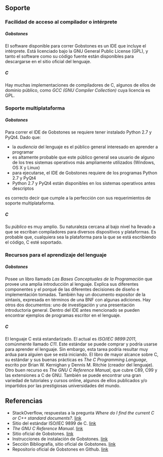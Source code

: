 ## Soporte

###  Facilidad de acceso al compilador o intérprete

##### Gobstones

El software disponible para correr Gobstones es un IDE que incluye el intérprete. Está licenciado bajo la GNU General Public License (GPL), y tanto el software como su código fuente están disponibles para descargarse en el sitio oficial del lenguaje.

##### C

Hay muchas implementaciones de compiladores de C, algunos de ellos de dominio público, como *GCC (GNU Compiler Collection)* cuya licencia es GPL.

###  Soporte multiplataforma

##### Gobstones

Para correr el IDE de Gobstones se requiere tener instalado Python 2.7 y PyQt4. Dado que:

* la *audiencia* del lenguaje es el público general interesado en aprender a programar
* es altamente probable que este público general sea usuario de alguno de los tres sistemas operativos más ampliamente utilizados (Windows, OS X y Linux)
* para ejecutarse, el IDE de Gobstones requiere de los programas Python 2.7 y PyQt4
* Python 2.7 y PyQt4 están disponibles en los sistemas operativos antes descriptos

es correcto decir que cumple a la perfección con sus requerimientos de soporte multiplataforma.

##### C

Su *público* es muy amplio. Su naturaleza cercana al bajo nivel ha llevado a que se escriban compiladores para diversos dispositivos y plataformas. Es probable que, cualquiera sea la plataforma para la que se está escribiendo el código, C esté soportado.

### Recursos para el aprendizaje del lenguaje

##### Gobstones

Posee un libro llamado *Las Bases Conceptuales de la Programación* que provee una amplia introducción al lenguaje. Explica sus diferentes componentes y el porqué de las diferentes decisiones de diseño e implementación tomadas. También hay un documento expositor de la sintaxis, expresada en términos de una BNF con algunas adiciones. Hay otros dos documentos: uno de investigación y una presentación introductoria general. Dentro del IDE antes mencionado se pueden encontrar ejemplos de programas escritor en el lenguaje.

##### C

El lenguaje C está estandarizado. El actual es *ISO/IEC 9899:2011*, comúnmente llamado *C11*. Este estándar se puede comprar y podría usarse para aprender el lenguaje. Sin embargo, esta tarea podría resultar muy ardua para alguien que se está iniciando. El libro de mayor alcance sobre C, su estándar y sus buenas prácticas es *The C Programming Language*, escrito por Brian W. Kernighan y Dennis M. Ritchie (creador del lenguaje). Otro buen recurso es *The GNU C Reference Manual*, que cubre C89, C99 y las extensiones a C de GNU. También se puede encontrar una gran variedad de tutoriales y cursos online, algunos de ellos publicados y/o impartidos por las prestigiosas universidades del mundo.

## Referencias

* StackOverflow, respuestas a la pregunta *Where do I find the current C or C++ standard documents?*. [link](http://stackoverflow.com/questions/81656/where-do-i-find-the-current-c-or-c-standard-documents)
* Sitio del estándar ISO/IEC 9899 de C. [link](http://www.open-std.org/jtc1/sc22/wg14/www/standards.html)
* *The GNU C Reference Manual*. [link](http://www.gnu.org/software/gnu-c-manual/gnu-c-manual.html)
* Sitio oficial de Gobstones. [link](http://www.gobstones.org/)
* Instrucciones de instalación de Gobstones. [link](http://www.gobstones.org/?page_id=30)
* Sección Bibliografía, sitio oficial de Gobstones. [link](http://www.gobstones.org/?page_id=34)
* Repositorio oficial de Gobstones en Github. [link](https://github.com/gobstones/pygobstones)
